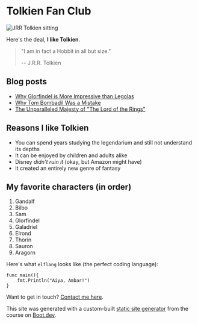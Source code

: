 # Tolkien Fan Club

![JRR Tolkien sitting](/images/tolkien.png)

Here's the deal, **I like Tolkien**.

> "I am in fact a Hobbit in all but size."
>
> -- J.R.R. Tolkien

## Blog posts

- [Why Glorfindel is More Impressive than Legolas](/blog/glorfindel)
- [Why Tom Bombadil Was a Mistake](/blog/tom)
- [The Unparalleled Majesty of "The Lord of the Rings"](/blog/majesty)

## Reasons I like Tolkien

- You can spend years studying the legendarium and still not understand its depths
- It can be enjoyed by children and adults alike
- Disney _didn't ruin it_ (okay, but Amazon might have)
- It created an entirely new genre of fantasy

## My favorite characters (in order)

1. Gandalf
2. Bilbo
3. Sam
4. Glorfindel
5. Galadriel
6. Elrond
7. Thorin
8. Sauron
9. Aragorn

Here's what `elflang` looks like (the perfect coding language):

```elflang
func main(){
    fmt.Println("Aiya, Ambar!")
}
```

Want to get in touch? [Contact me here](/contact).

This site was generated with a custom-built [static site generator](https://www.boot.dev/courses/build-static-site-generator-python)
from the course on [Boot.dev](https://www.boot.dev).
